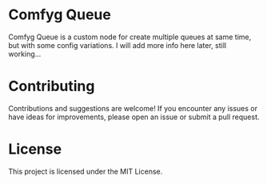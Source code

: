 # Comfyg Queue

Comfyg Queue is a custom node for create multiple queues at same time, but with some config variations.
I will add more info here later, still working...

# Contributing

Contributions and suggestions are welcome! If you encounter any issues or have ideas for improvements, please open an issue or submit a pull request.

# License

This project is licensed under the MIT License.
